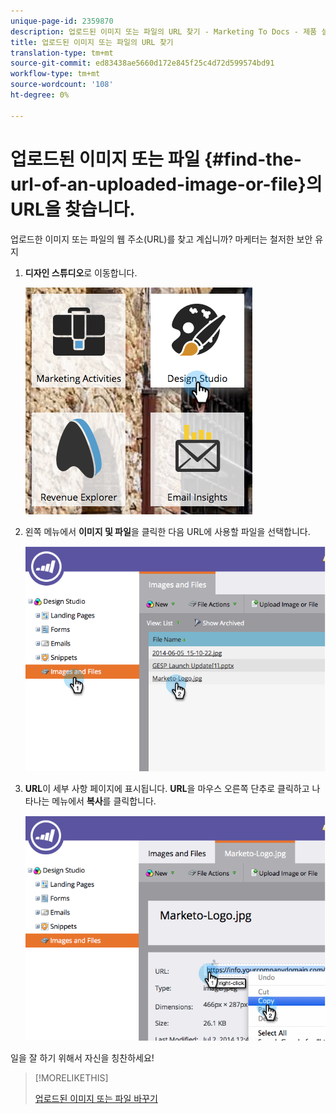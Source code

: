 ```yaml
---
unique-page-id: 2359870
description: 업로드된 이미지 또는 파일의 URL 찾기 - Marketing To Docs - 제품 설명서
title: 업로드된 이미지 또는 파일의 URL 찾기
translation-type: tm+mt
source-git-commit: ed83438ae5660d172e845f25c4d72d599574bd91
workflow-type: tm+mt
source-wordcount: '108'
ht-degree: 0%

---
```



# 업로드된 이미지 또는 파일 {#find-the-url-of-an-uploaded-image-or-file}의 URL을 찾습니다.

업로드한 이미지 또는 파일의 웹 주소(URL)를 찾고 계십니까? 마케터는 철저한 보안 유지

1. **디자인 스튜디오**&#x200B;로 이동합니다.

   ![](assets/designstudio-4.png)

1. 왼쪽 메뉴에서 **이미지 및 파일**&#x200B;을 클릭한 다음 URL에 사용할 파일을 선택합니다.

   ![](assets/image2014-9-25-14-3a47-3a53.png)

1. **URL**&#x200B;이 세부 사항 페이지에 표시됩니다. **URL**&#x200B;을 마우스 오른쪽 단추로 클릭하고 나타나는 메뉴에서 **복사**&#x200B;를 클릭합니다.

   ![](assets/image2014-9-25-14-3a48-3a16.png)

일을 잘 하기 위해서 자신을 칭찬하세요!

>[!MORELIKETHIS]
>
>[업로드된 이미지 또는 파일 바꾸기](/help/marketo/product-docs/demand-generation/images-and-files/replace-an-uploaded-image-or-file.md)
